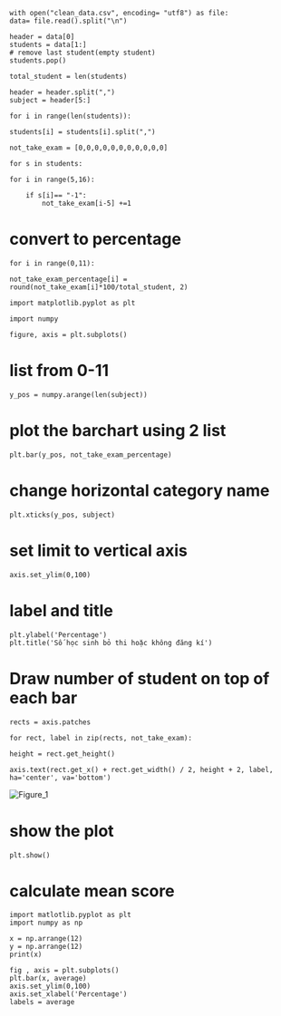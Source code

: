 	with open("clean_data.csv", encoding= "utf8") as file:
	data= file.read().split("\n")

	header = data[0]
	students = data[1:]
	# remove last student(empty student)
	students.pop()

	total_student = len(students)

	header = header.split(",")
	subject = header[5:]

	for i in range(len(students)):

	students[i] = students[i].split(",")

	not_take_exam = [0,0,0,0,0,0,0,0,0,0,0]

	for s in students:

	for i in range(5,16):
	
		if s[i]== "-1":
			not_take_exam[i-5] +=1 
# convert to percentage
	for i in range(0,11):

	not_take_exam_percentage[i] = round(not_take_exam[i]*100/total_student, 2)

	import matplotlib.pyplot as plt

	import numpy 

	figure, axis = plt.subplots()

# list from 0-11
	y_pos = numpy.arange(len(subject))

# plot the barchart using 2 list
	plt.bar(y_pos, not_take_exam_percentage)

# change horizontal category name
	plt.xticks(y_pos, subject)

# set limit to vertical axis
	axis.set_ylim(0,100)

# label and title
	plt.ylabel('Percentage')
	plt.title('Số học sinh bỏ thi hoặc không đăng kí')

# Draw number of student on top of each bar
	rects = axis.patches

	for rect, label in zip(rects, not_take_exam):

    height = rect.get_height()
    
    axis.text(rect.get_x() + rect.get_width() / 2, height + 2, label, ha='center', va='bottom')
![Figure_1](https://github.com/IamQuangg/Python/assets/128073066/4d62feee-bee4-4f37-ac2c-b2ee832afb59)

# show the plot
	plt.show()
# calculate mean score 
	import matlotlib.pyplot as plt 
	import numpy as np 

	x = np.arrange(12)
	y = np.arrange(12)
	print(x)

	fig , axis = plt.subplots()
	plt.bar(x, average)
	axis.set_ylim(0,100)
	axis.set_xlabel('Percentage')
	labels = average
 	
